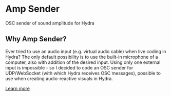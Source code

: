 # Amp Sender
OSC sender of sound amplitude for Hydra

## Why Amp Sender?
Ever tried to use an audio input (e.g. virtual audio cable) when live coding in Hydra? The only default possibility is to use the built-in microphone of a computer, also with addition of the desired input. Using only one external input is impossible - so I decided to code an OSC sender for UDP/WebSocket (with which Hydra receives OSC messages), possible to use when creating audio-reactive visuals in Hydra.

[Learn more](TUTORIAL.md)

